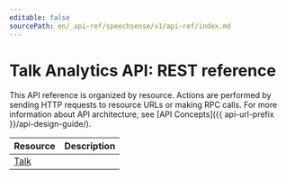 ```yaml
---
editable: false
sourcePath: en/_api-ref/speechsense/v1/api-ref/index.md
---
```


# Talk Analytics API: REST reference
This API reference is organized by resource. Actions are performed by sending HTTP requests to resource URLs or making RPC calls. For more information about API architecture, see [API Concepts]({{ api-url-prefix }}/api-design-guide/).

Resource | Description
--- | ---
[Talk](Talk/index.md) | 